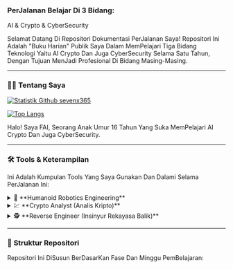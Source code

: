 ### PerJalanan Belajar Di 3 Bidang:

AI & Crypto & CyberSecurity

Selamat Datang Di Repositori Dokumentasi PerJalanan Saya! Repositori Ini Adalah "Buku Harian" Publik Saya Dalam MemPelajari Tiga Bidang Teknologi Yaitu AI Crypto Dan Juga CyberSecurity Selama Satu Tahun, Dengan Tujuan MenJadi Profesional Di Bidang Masing-Masing.

---

### 👨‍💻 **Tentang Saya**

[![Statistik Github sevenx365](https://github-readme-stats.vercel.app/api?username=sevenx365&show_icons=true&theme=dark&include_all_commits=true&count_private=true)](https://github.com/sevenx365)

[![Top Langs](https://github-readme-stats.vercel.app/api/top-langs/?username=sevenx365&layout=compact&langs_count=8&theme=dark)](https://github.com/sevenx365)

Halo! Saya FAI, Seorang Anak Umur 16 Tahun Yang Suka MemPelajari AI Crypto Dan Juga CyberSecurity.

---

### 🛠️ **Tools & Keterampilan**

Ini Adalah Kumpulan Tools Yang Saya Gunakan Dan Dalami Selama PerJalanan Ini:

<details>
<summary>🤖 **Humanoid Robotics Engineering**</summary>
<br>

**Mindset:** "Pembangun Sistem Fisik" - Suka melihat kode menghasilkan gerakan fisik dan mampu mengintegrasikan banyak disiplin ilmu.

#### 🎓 Fondasi Pengetahuan & Keahlian Inti
**Teknik Mesin:**
* **Kinematika & Dinamika:** Matematika di balik gerakan robot.
* **Desain Mekanis (CAD):** Merancang komponen robot menggunakan software seperti **SolidWorks** atau **Fusion 360**.

**Teknik Elektro:**
* **Sensor & Persepsi:** Memahami cara kerja kamera, LiDAR, IMU (sensor keseimbangan).
* **Aktuator & Kontrol:** Mengontrol motor untuk menghasilkan gerakan yang presisi.
* **Sistem Tertanam (Embedded Systems):** Bekerja dengan mikrokontroler (**Arduino, STM32**) dan komputer mini (**Raspberry Pi, NVIDIA Jetson**).

**Ilmu Komputer:**
* **Algoritma & Struktur Data:** Fondasi untuk *path planning* dan pemecahan masalah.
* **AI & Machine Learning:** Memberi kecerdasan pada robot, terutama untuk navigasi dan pembelajaran.
* **Visi Komputer (Computer Vision):** Memungkinkan robot "melihat" dan mengenali objek.
* **SLAM (Simultaneous Localization and Mapping):** Algoritma agar robot bisa membuat peta dan tahu lokasinya sendiri.

#### 💻 Bahasa Pemrograman
* **C++:** **Wajib.** Standar industri untuk kontrol hardware berkecepatan tinggi dan performa *real-time*.
* **Python:** **Wajib.** Untuk pengembangan tingkat tinggi, AI, Machine Learning, dan prototyping cepat.
* **MATLAB:** Berguna untuk riset, simulasi, dan pemodelan sistem kontrol.

#### 🛠️ Perangkat & Framework
* **ROS (Robot Operating System):** **Wajib Dikuasai.** Terutama **ROS 2** yang merupakan standar industri masa depan.
* **Simulator:**
    * **Gazebo:** Simulator 3D yang terintegrasi baik dengan ROS.
    * **PyBullet / MuJoCo:** Untuk simulasi fisika cepat, bagus untuk melatih AI.
* **Software CAD:** SolidWorks, Autodesk Inventor, Fusion 360.
* **Platform AI:** NVIDIA Isaac Sim (untuk simulasi fotorealistik).

#### 📜 Pendidikan & Sertifikasi
* **Pendidikan Formal:** S1 Teknik Mekatronika (paling ideal), Teknik Mesin, Teknik Elektro, atau Ilmu Komputer.
* **Studi Lanjutan:** S2/S3 sering menjadi syarat untuk posisi R&D (Penelitian & Pengembangan).
* **Kursus Online:** Spesialisasi dari Coursera ("Modern Robotics") atau edX ("Professional Certificate in Building Robots").

#### 🚀 Proyek Portofolio (Wajib Ada)
* Membangun robot beroda yang bisa memetakan ruangan menggunakan SLAM.
* Membuat lengan robotik yang bisa mengambil dan memindahkan barang (*pick-and-place*) menggunakan kamera.
* Membuat simulasi robot berkaki empat (*quadruped*) yang bisa berjalan stabil.
* **PENTING:** Dokumentasikan semua proyek di GitHub dengan video demo.

</details>

<details>
<summary>💹 **Crypto Analyst (Analis Kripto)**</summary>
<br>

**Mindset:** "Analis Kuantitatif" - Pemikir strategis yang nyaman dengan data, angka, dan pasar yang bergerak cepat.

#### 🎓 Fondasi Pengetahuan & Keahlian Inti
**Analisis Proyek:**
* **Membaca Whitepaper:** Membedah dokumen teknis dan visi sebuah proyek.
* **Evaluasi Tim & Komunitas:** Menyelidiki rekam jejak tim dan aktivitas komunitas di Twitter/Discord.

**Tokenomics (Ekonomi Token):**
* **Suplai & Distribusi:** Memahami jumlah token, siapa yang memegang, dan jadwal rilisnya.
* **Utilitas & Value Accrual:** Apa fungsi token tersebut dan bagaimana nilainya bisa bertambah.

**Teknologi Blockchain:**
* **Konsep Dasar:** Paham cara kerja blockchain, PoW vs PoS.
* **Smart Contracts:** Memahami logika dasar kontrak pintar, terutama yang ditulis di **Solidity**.

#### 💻 Bahasa Pemrograman & Kueri
* **SQL:** **Wajib Dikuasai.** Bahasa utama untuk menarik data dari blockchain menggunakan platform seperti **Dune Analytics**.
* **Python:** **Sangat Penting.** Untuk analisis data kuantitatif menggunakan library seperti **Pandas** dan **web3.py**.
* **Solidity:** Kemampuan untuk membaca dan memahami kode (bukan harus menjadi developer) adalah keuntungan besar.

#### 🛠️ Perangkat & Platform
* **Platform Analitik On-Chain:**
    * **Dune Analytics:** **Wajib.** Untuk membuat dashboard analisis sendiri dengan SQL.
    * **Nansen:** Untuk melacak pergerakan dana dari *whale* dan *smart money*.
    * **Glassnode:** Untuk metrik kesehatan jaringan tingkat makro.
* **Alat Pendukung:**
    * **TradingView:** Untuk analisis teknikal grafik harga.
    * **CoinGecko / CoinMarketCap:** Untuk data pasar dasar.
    * **Messari:** Untuk laporan riset mendalam.

#### 📜 Pendidikan & Sertifikasi
* **Pendidikan Formal:** S1 Keuangan, Ekonomi, Ilmu Komputer, atau Ilmu Data.
* **Sertifikasi Profesional:**
    * **CFA (Chartered Financial Analyst):** Sangat dihargai dari keuangan tradisional.
    * **CCFE (Certified Crypto Finance Expert):** Sertifikasi modern yang sangat relevan.

#### 🚀 Proyek Portofolio (Wajib Ada)
* Membuat dan mempublikasikan dashboard analisis di Dune Analytics.
* Menulis laporan riset mendalam tentang sebuah protokol kripto dan mempublikasikannya di Medium/Substack.
* Melakukan *backtesting* sebuah strategi perdagangan menggunakan Python dan data historis.

</details>

<details>
<summary>🕵️ **Reverse Engineer (Insinyur Rekayasa Balik)**</summary>
<br>

**Mindset:** "Detektif Digital" - Pemecah teka-teki yang sabar, teliti, dan suka membongkar sistem kompleks untuk menemukan kebenaran.

#### 🎓 Fondasi Pengetahuan & Keahlian Inti
* **Arsitektur Komputer:**
    * **Wajib Paham:** Cara kerja CPU **x86/x64** (PC) dan **ARM** (Mobile), register, dan stack.
* **Internal Sistem Operasi:**
    * **Wajib Paham:** Cara kerja **Windows** dan **Linux** dalam mengelola memori, proses, dan *system calls*.
* **Format File Executable:**
    * **Wajib Paham:** Struktur file **PE** (Portable Executable) di Windows dan **ELF** di Linux.

#### 💻 Bahasa Pemrograman
* **Bahasa Assembly (x86/x64, ARM):** **MUTLAK & WAJIB.** Ini adalah bahasa utama yang akan Anda baca setiap hari.
* **C/C++:** **Wajib.** Untuk memahami bagaimana kode tingkat tinggi diterjemahkan menjadi Assembly oleh compiler.
* **Python:** **Sangat Penting.** Untuk menulis skrip otomatisasi, membuat plugin untuk tools, dan *exploit development*.

#### 🛠️ Perangkat Kunci (Tools of the Trade)
* **Disassembler / Decompiler:**
    * **Ghidra:** **Wajib.** Gratis, *open source*, sangat kuat, dan dikembangkan oleh NSA. Titik awal terbaik.
    * **IDA Pro:** Standar industri, sangat kuat tapi sangat mahal.
* **Debugger:**
    * **Linux:** **GDB** (dengan ekstensi seperti GEF atau Pwndbg).
    * **Windows:** **WinDbg** (untuk level OS), **x64dbg** (untuk aplikasi *user-mode*).
* **Alat Bantu:** **ret-sync** (untuk sinkronisasi antara debugger dan disassembler).

#### 📜 Pendidikan & Sertifikasi
* **Pendidikan Formal:** S1 Ilmu Komputer dengan spesialisasi Keamanan Siber.
* **Sertifikasi Elite (Sangat Dihargai):**
    * **GREM (GIAC Reverse Engineering Malware):** Standar emas untuk analisis malware.
    * **Sertifikasi OffSec:** Seperti **OSCE** atau **OSEP** yang membuktikan kemampuan *exploit development*.

#### 🚀 Proyek Portofolio (Wajib Ada)
* Berpartisipasi aktif dalam kompetisi **Capture The Flag (CTF)**, khususnya kategori **Reverse Engineering** dan **pwn**.
* **MENULIS WRITE-UP!** Ini adalah hal terpenting. Setelah menyelesaikan tantangan CTF, tulis laporan detail langkah-demi-langkah tentang cara Anda menyelesaikannya dan publikasikan di blog/GitHub.
* Melakukan analisis sederhana pada sampel malware (di lingkungan aman) dan mendokumentasikan temuannya.

</details>

---

### 📂 **Struktur Repositori**

Repositori Ini DiSusun BerDasarKan Fase Dan Minggu PemBelajaran:
